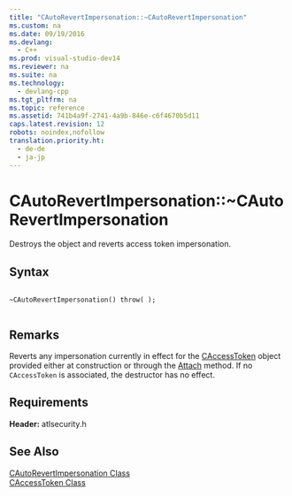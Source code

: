 ```yaml
---
title: "CAutoRevertImpersonation::~CAutoRevertImpersonation"
ms.custom: na
ms.date: 09/19/2016
ms.devlang: 
  - C++
ms.prod: visual-studio-dev14
ms.reviewer: na
ms.suite: na
ms.technology: 
  - devlang-cpp
ms.tgt_pltfrm: na
ms.topic: reference
ms.assetid: 741b4a9f-2741-4a9b-846e-c6f4670b5d11
caps.latest.revision: 12
robots: noindex,nofollow
translation.priority.ht: 
  - de-de
  - ja-jp
---
```

# CAutoRevertImpersonation::~CAutoRevertImpersonation
Destroys the object and reverts access token impersonation.  
  
## Syntax  
  
```  
  
~CAutoRevertImpersonation() throw( );  
  
```  
  
## Remarks  
 Reverts any impersonation currently in effect for the [CAccessToken](../vs140/CAccessToken-Class.md) object provided either at construction or through the [Attach](../vs140/CAutoRevertImpersonation--Attach.md) method. If no `CAccessToken` is associated, the destructor has no effect.  
  
## Requirements  
 **Header:** atlsecurity.h  
  
## See Also  
 [CAutoRevertImpersonation Class](../vs140/CAutoRevertImpersonation-Class.md)   
 [CAccessToken Class](../vs140/CAccessToken-Class.md)